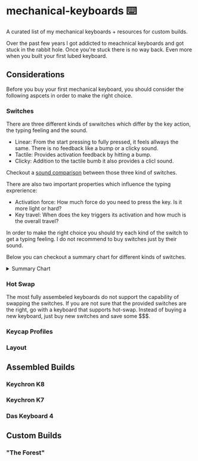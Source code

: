 # mechanical-keyboards ⌨️

A curated list of my mechanical keyboards + resources for custom builds.

Over the past few years I got addicted to meachnical keyboards and got stuck in the rabbit hole.
Once you're stuck there is no way back. Even more when you built your first lubed keyboard.

## Considerations

Before you buy your first mechanical keyboard, you should consider the following aspcets in order to make the right choice.

### Switches

There are three different kinds of swwitches which differ by the key action, the typing feeling and the sound.

- Linear: From the start pressing to fully pressed, it feels allways the same. There is no feedback like a bump or a clicky sound.
- Tactile: Provides activation feedback by hitting a bump.
- Clicky: Addition to the tactile bumb it also provides a clicl sound.

Checkout a [sound comparison](https://www.youtube.com/watch?v=rm-WuK_9OBM) between those three kind of switches.

There are also two important properties which influence the typing exprerience:

- Activation force: How much force do you need to press the key. Is it more light or hard?
- Key travel: When does the key triggers its activation and how much is the overall travel?

In order to make the right choice you should try each kind of the switch to get a typing feeling.
I do not recommend to buy switches just by their sound.

Below you can checkout a summary chart for different kinds of switches.

<details>
<summary style="font-size:14px">Summary Chart</summary>
<img src="https://blog.wooting.nl/wp-content/uploads/2015/09/different-switches-.gif"></img>
</details>

### Hot Swap

The most fully assembeled keyboards do not support the capability of swapping the switches.
If you are not sure that the provided switches are the right, go with a keyboard that supports hot-swap.
Instead of buying a new keyboard, just buy new switches and save some $$$.

### Keycap Profiles

### Layout

## Assembled Builds

### Keychron K8

### Keychron K7

### Das Keyboard 4

## Custom Builds

### "The Forest"
